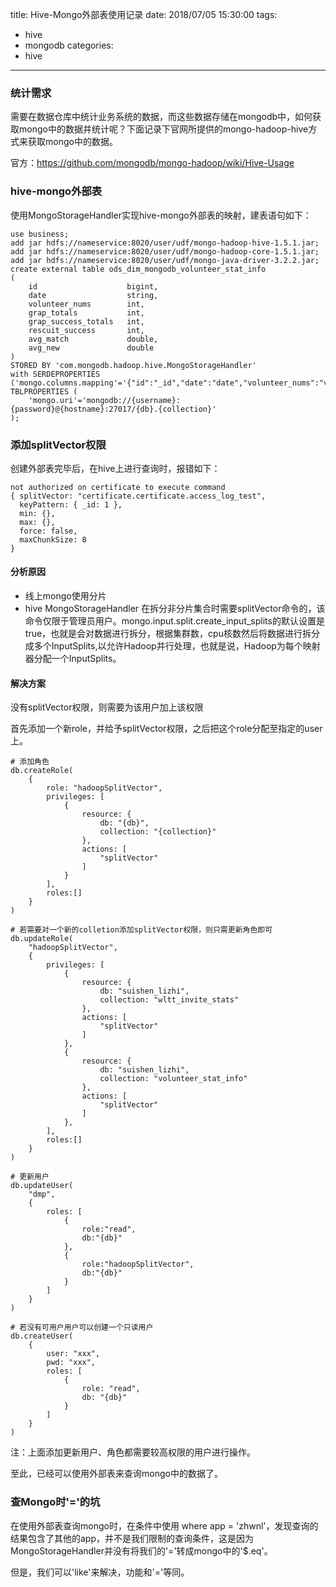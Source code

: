 title: Hive-Mongo外部表使用记录
date: 2018/07/05 15:30:00
tags:
- hive
- mongodb
categories:
- hive

---


### 统计需求

需要在数据仓库中统计业务系统的数据，而这些数据存储在mongodb中，如何获取mongo中的数据并统计呢？下面记录下官网所提供的mongo-hadoop-hive方式来获取mongo中的数据。

官方：https://github.com/mongodb/mongo-hadoop/wiki/Hive-Usage


<!--more-->


### hive-mongo外部表

使用MongoStorageHandler实现hive-mongo外部表的映射，建表语句如下：

```
use business;
add jar hdfs://nameservice:8020/user/udf/mongo-hadoop-hive-1.5.1.jar;
add jar hdfs://nameservice:8020/user/udf/mongo-hadoop-core-1.5.1.jar;
add jar hdfs://nameservice:8020/user/udf/mongo-java-driver-3.2.2.jar;
create external table ods_dim_mongodb_volunteer_stat_info
(
    id                    bigint,
    date                  string,
    volunteer_nums        int,
    grap_totals           int,
    grap_success_totals   int,
    rescuit_success       int,
    avg_match             double,
    avg_new               double
)
STORED BY 'com.mongodb.hadoop.hive.MongoStorageHandler'
with SERDEPROPERTIES ('mongo.columns.mapping'='{"id":"_id","date":"date","volunteer_nums":"volunteerNums","grap_totals":"grapTotals","grap_success_totals":"grapSuccessTotals","rescuit_success":"rescuitSuccess","avg_match":"avgMatch","avg_new":"avgNew"}')
TBLPROPERTIES (
    'mongo.uri'='mongodb://{username}:{password}@{hostname}:27017/{db}.{collection}'
);

```

### 添加splitVector权限

创建外部表完毕后，在hive上进行查询时，报错如下：

```
not authorized on certificate to execute command 
{ splitVector: "certificate.certificate.access_log_test", 
  keyPattern: { _id: 1 }, 
  min: {}, 
  max: {}, 
  force: false, 
  maxChunkSize: 8 
}

```

#### 分析原因

- 线上mongo使用分片
- hive MongoStorageHandler 在拆分非分片集合时需要splitVector命令的，该命令仅限于管理员用户。mongo.input.split.create_input_splits的默认设置是true，也就是会对数据进行拆分，根据集群数，cpu核数然后将数据进行拆分成多个InputSplits,以允许Hadoop并行处理，也就是说，Hadoop为每个映射器分配一个InputSplits。

#### 解决方案

没有splitVector权限，则需要为该用户加上该权限

首先添加一个新role，并给予splitVector权限，之后把这个role分配至指定的user上。

```
# 添加角色
db.createRole(
    {
        role: "hadoopSplitVector",
        privileges: [
            {
                resource: {
                    db: "{db}",
                    collection: "{collection}"
                },
                actions: [
                    "splitVector"
                ]
            }
        ],
        roles:[]
    }
)

# 若需要对一个新的colletion添加splitVector权限，则只需更新角色即可
db.updateRole(
    "hadoopSplitVector",
    {
        privileges: [
            {
                resource: {
                    db: "suishen_lizhi",
                    collection: "wltt_invite_stats"
                },
                actions: [
                    "splitVector"
                ]
            },
            {
                resource: {
                    db: "suishen_lizhi",
                    collection: "volunteer_stat_info"
                },
                actions: [
                    "splitVector"
                ]
            },
        ],
        roles:[]
    }
)
```

```
# 更新用户
db.updateUser(
    "dmp",
    {
        roles: [
            {
                role:"read",
                db:"{db}"
            },
            {
                role:"hadoopSplitVector",
                db:"{db}"
            }
        ]
    }
)

# 若没有可用户用户可以创建一个只读用户
db.createUser(
    {
        user: "xxx",
        pwd: "xxx",
        roles: [ 
            { 
                role: "read", 
                db: "{db}" 
            } 
        ]
    }
)

```

注：上面添加更新用户、角色都需要较高权限的用户进行操作。

至此，已经可以使用外部表来查询mongo中的数据了。

### 查Mongo时'='的坑

在使用外部表查询mongo时，在条件中使用 where app = 'zhwnl'，发现查询的结果包含了其他的app，并不是我们限制的查询条件，这是因为MongoStorageHandler并没有将我们的'='转成mongo中的'$.eq'。

但是，我们可以'like'来解决，功能和'='等同。







